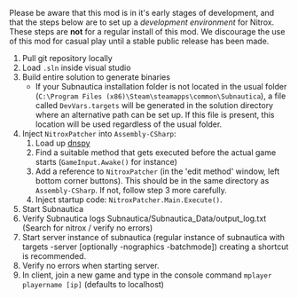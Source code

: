 Please be aware that this mod is in it's early stages of development, and that the steps below are to set up a *development environment* for Nitrox. These steps are **not** for a regular install of this mod. We discourage the use of this mod for casual play until a stable public release has been made.

1. Pull git repository locally
2. Load `.sln` inside visual studio
3. Build entire solution to generate binaries
    - If your Subnautica installation folder is not located in the usual folder (`C:\Program Files (x86)\Steam\steamapps\common\Subnautica`), a file called `DevVars.targets` will be generated in the solution directory where an alternative path can be set up. If this file is present, this location will be used regardless of the usual folder.
4. Inject `NitroxPatcher` into `Assembly-CSharp`:
    1. Load up [dnspy](https://github.com/0xd4d/dnSpy)
    2. Find a suitable method that gets executed before the actual game starts (`GameInput.Awake()` for instance)
    3. Add a reference to `NitroxPatcher` (in the 'edit method' window, left bottom corner buttons). This should be in the same directory as `Assembly-CSharp`. If not, follow step 3 more carefully.
    4. Inject startup code: `NitroxPatcher.Main.Execute()`.
5. Start Subnautica
6. Verify Subnautica logs Subnautica/Subnautica_Data/output_log.txt (Search for nitrox / verify no errors)
7. Start server instance of subnautica (regular instance of subnautica with targets -server [optionally -nographics -batchmode]) creating a shortcut is recommended.
8. Verify no errors when starting server.
9. In client, join a new game and type in the console command `mplayer playername [ip]` (defaults to localhost)

